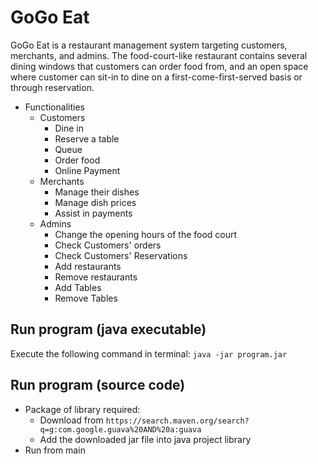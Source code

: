 # GoGo Eat
GoGo Eat is a restaurant management system targeting customers, merchants, and admins. The food-court-like restaurant contains several dining windows that customers can order food from, and an open space where customer can sit-in to dine on a first-come-first-served basis or through reservation.

* Functionalities
    * Customers 
        * Dine in
        * Reserve a table
        * Queue
        * Order food
        * Online Payment 
    * Merchants 
        * Manage their dishes
        * Manage dish prices
        * Assist in payments
    * Admins
        * Change the opening hours of the food court
        * Check Customers' orders
        * Check Customers' Reservations
        * Add restaurants
        * Remove restaurants
        * Add Tables
        * Remove Tables

## Run program (java executable)
Execute the following command in terminal: ` java -jar program.jar `

## Run program (source code)
* Package of library required:
    * Download from `https://search.maven.org/search?q=g:com.google.guava%20AND%20a:guava`
    * Add the downloaded jar file into java project library
* Run from main